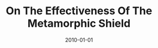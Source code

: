 ---
title: "On The Effectiveness Of The Metamorphic Shield"
date: 2010-01-01
venue: "Software Architecture, 4th European Conference, ECSA 2010, Copenhagen, Denmark, August 23-26, 2010. Companion Volume"
paperurl: https://doi.org/10.1145/1842752.1842788
authors: "Anh NguyenTuong, Andrew Wang, Jason Hiser, John C Knight and Jack W Davidson"
---